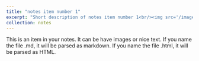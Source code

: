 ```yaml
---
title: "notes item number 1"
excerpt: "Short description of notes item number 1<br/><img src='/images/500x300.png'>"
collection: notes
---
```


This is an item in your notes. It can be have images or nice text. If you name the file .md, it will be parsed as markdown. If you name the file .html, it will be parsed as HTML. 
